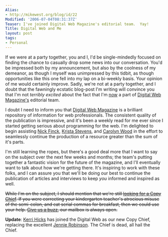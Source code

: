 ```yaml
---
Alias:
- http://mikewest.org/blog/id/22
Modified: '2006-07-04T08:31:37Z'
Teaser: I've joined Digital Web Magazine's editorial team.  Yay!
Title: Digital Web and Me
layout: post
tags:
- Personal
---
```

If we were at a party together, you and I, I'd be single-mindedly focused on finding the chance to casually drop some news into our conversation.  You'd be impressed both by my announcement, but also by the coolness of my demeanor, as though I myself was unimpressed by this tidbit, as though opportunities like this one fell into my lap on a bi-weekly basis.  Your opinion of me would certainly improve.  Sadly, we're not at a party together, and I doubt that the fawningly ecstatic blog-post I'm writing will convince you that I'm not _terribly excited_ about the fact that I'm [now][introducing] a part of [Digital Web Magazine's][digital_web] editorial team.

I doubt I need to inform you that [Digital Web Magazine][digital_web] is a brilliant repository of information for web professionals.  The consistent quality of the publication is impressive, and it's been a weekly read for me ever since I started getting serious about programming for the web.  I'm delighted to begin assisting [Nick Finck][nick], [Krista Stevens][krista], and [Carolyn Wood][carolyn] in the effort to seamlessly continue the production of a resource greater than the sum of it's parts.

I'm still learning the ropes, but there's a good deal more that I want to say on the subject over the next few weeks and months; the team's putting together a fantastic vision for the future of the magazine, and I'll eventually want to talk about how we're getting there.  It's inspiring to work with these folks, and I can assure you that we'll be doing our best to continue the publication of articles and interviews to keep _you_ informed and inspired as well. 

<strike>While I'm on the subject, I should mention that we're still [looking for a Copy Chief][volunteer].  If you were correcting your kindergarten teacher's atrocious misuse of the semi-colon, and eat serial commas for breakfast, then we could use your help.  [Give us a buzz][volunteer], our mailbox is always open.</strike>

__Update__: [Kerri Hicks][kerri] has joined the Digital Web as our new Copy Chief, replacing the excellent [Jennie Robinson][jennie].  The Chief is dead, all hail the Chief.

[introducing]: http://digital-web.com/news/2006/07/introducing_carolyn_wood_and_mike_west/ "Digital Web Magazine's Blog: Introducing Carolyn Wood and Mike West"
[digital_web]: http://digital-web.com/ "Digital Web Magazine"
[nick]: http://nickfinck.com/ "Nick Finck: Digital Web's Publisher"
[krista]: http://www.kristastevens.com/ "Krista Stevens: Digital Web's Editor-in-Chief"
[carolyn]: http://www.pixelingo.com/ "Carolyn Wood: Digital Web's Managing Editor"
[volunteer]: http://digital-web.com/contribute/volunteer/ "Digital Web Magazine: Volunteer your Time"
[kerri]: http://www.techtorial.com/ "Kerri Hicks: tech -- to' -- ri -- al"
[jennie]: http://www.textmodern.com/ "Jennie Robinson: Text Modern"